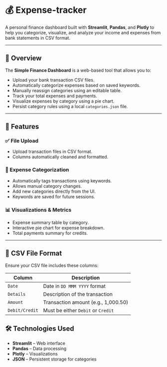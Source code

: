 # 💰 Expense-tracker

A personal finance dashboard built with **Streamlit**, **Pandas**, and **Plotly** to help you categorize, visualize, and analyze your income and expenses from bank statements in CSV format.

---

## 📌 Overview

The **Simple Finance Dashboard** is a web-based tool that allows you to:

- Upload your bank transaction CSV files.
- Automatically categorize expenses based on saved keywords.
- Manually reassign categories using an editable table.
- Track your total expenses and payments.
- Visualize expenses by category using a pie chart.
- Persist category rules using a local `categories.json` file.

---

## 🚀 Features

### ✅ File Upload
- Upload transaction files in CSV format.
- Columns automatically cleaned and formatted.

### 📂 Expense Categorization
- Automatically tags transactions using keywords.
- Allows manual category changes.
- Add new categories directly from the UI.
- Keywords are saved for future sessions.

### 📊 Visualizations & Metrics
- Expense summary table by category.
- Interactive pie chart for expense breakdown.
- Total payments summary for credits.

---

## 📁 CSV File Format

Ensure your CSV file includes these columns:

| Column         | Description                        |
|----------------|------------------------------------|
| `Date`         | Date in `DD MMM YYYY` format       |
| `Details`      | Description of the transaction     |
| `Amount`       | Transaction amount (e.g., 1,000.50)|
| `Debit/Credit` | Must be either `Debit` or `Credit` |

## 🛠️ Technologies Used

- **Streamlit** – Web interface
- **Pandas** – Data processing
- **Plotly** – Visualizations
- **JSON** – Persistent storage for categories
